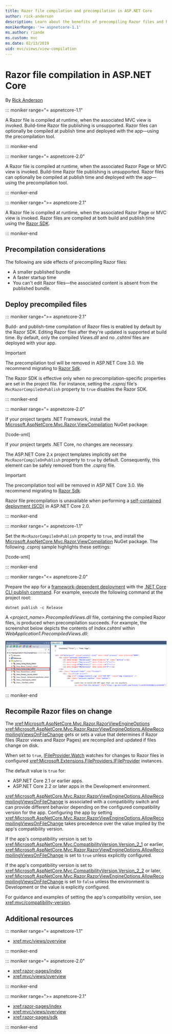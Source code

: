 ```yaml
---
title: Razor file compilation and precompilation in ASP.NET Core
author: rick-anderson
description: Learn about the benefits of precompiling Razor files and how to accomplish Razor file precompilation in an ASP.NET Core app.
monikerRange: '>= aspnetcore-1.1'
ms.author: riande
ms.custom: mvc
ms.date: 02/13/2019
uid: mvc/views/view-compilation
---
```

# Razor file compilation in ASP.NET Core

By [Rick Anderson](https://twitter.com/RickAndMSFT)

::: moniker range="= aspnetcore-1.1"

A Razor file is compiled at runtime, when the associated MVC view is invoked. Build-time Razor file publishing is unsupported. Razor files can optionally be compiled at publish time and deployed with the app&mdash;using the precompilation tool.

::: moniker-end

::: moniker range="= aspnetcore-2.0"

A Razor file is compiled at runtime, when the associated Razor Page or MVC view is invoked. Build-time Razor file publishing is unsupported. Razor files can optionally be compiled at publish time and deployed with the app&mdash;using the precompilation tool.

::: moniker-end

::: moniker range=">= aspnetcore-2.1"

A Razor file is compiled at runtime, when the associated Razor Page or MVC view is invoked. Razor files are compiled at both build and publish time using the [Razor SDK](xref:razor-pages/sdk).

::: moniker-end

## Precompilation considerations

The following are side effects of precompiling Razor files:

* A smaller published bundle
* A faster startup time
* You can't edit Razor files&mdash;the associated content is absent from the published bundle.

## Deploy precompiled files

::: moniker range=">= aspnetcore-2.1"

Build- and publish-time compilation of Razor files is enabled by default by the Razor SDK. Editing Razor files after they're updated is supported at build time. By default, only the compiled *Views.dll* and no *.cshtml* files are deployed with your app.

> [!IMPORTANT]
> The precompilation tool will be removed in ASP.NET Core 3.0. We recommend migrating to [Razor Sdk](xref:razor-pages/sdk).
>
> The Razor SDK is effective only when no precompilation-specific properties are set in the project file. For instance, setting the *.csproj* file's `MvcRazorCompileOnPublish` property to `true` disables the Razor SDK.

::: moniker-end

::: moniker range="= aspnetcore-2.0"

If your project targets .NET Framework, install the [Microsoft.AspNetCore.Mvc.Razor.ViewCompilation](https://www.nuget.org/packages/Microsoft.AspNetCore.Mvc.Razor.ViewCompilation/) NuGet package:

[!code-xml[](view-compilation/sample/DotNetFrameworkProject.csproj?name=snippet_ViewCompilationPackage)]

If your project targets .NET Core, no changes are necessary.

The ASP.NET Core 2.x project templates implicitly set the `MvcRazorCompileOnPublish` property to `true` by default. Consequently, this element can be safely removed from the *.csproj* file.

> [!IMPORTANT]
> The precompilation tool will be removed in ASP.NET Core 3.0. We recommend migrating to [Razor Sdk](xref:razor-pages/sdk).
>
> Razor file precompilation is unavailable when performing a [self-contained deployment (SCD)](/dotnet/core/deploying/#self-contained-deployments-scd) in ASP.NET Core 2.0.

::: moniker-end

::: moniker range="= aspnetcore-1.1"

Set the `MvcRazorCompileOnPublish` property to `true`, and install the [Microsoft.AspNetCore.Mvc.Razor.ViewCompilation](https://www.nuget.org/packages/Microsoft.AspNetCore.Mvc.Razor.ViewCompilation/) NuGet package. The following *.csproj* sample highlights these settings:

[!code-xml[](view-compilation/sample/MvcRazorCompileOnPublish.csproj?highlight=4,10)]

::: moniker-end

::: moniker range="<= aspnetcore-2.0"

Prepare the app for a [framework-dependent deployment](/dotnet/core/deploying/#framework-dependent-deployments-fdd) with the [.NET Core CLI publish command](/dotnet/core/tools/dotnet-publish). For example, execute the following command at the project root:

```console
dotnet publish -c Release
```

A *<project_name>.PrecompiledViews.dll* file, containing the compiled Razor files, is produced when precompilation succeeds. For example, the screenshot below depicts the contents of *Index.cshtml* within *WebApplication1.PrecompiledViews.dll*:

![Razor views inside DLL](view-compilation/_static/razor-views-in-dll.png)

::: moniker-end

## Recompile Razor files on change

The <xref:Microsoft.AspNetCore.Mvc.Razor.RazorViewEngineOptions> <xref:Microsoft.AspNetCore.Mvc.Razor.RazorViewEngineOptions.AllowRecompilingViewsOnFileChange> gets or sets a value that determines if Razor files (Razor views and Razor Pages) are recompiled and updated if files change on disk.

When set to `true`, [IFileProvider.Watch](xref:Microsoft.Extensions.FileProviders.IFileProvider.Watch*) watches for changes to Razor files in configured <xref:Microsoft.Extensions.FileProviders.IFileProvider> instances.

The default value is `true` for:

* ASP.NET Core 2.1 or earlier apps.
* ASP.NET Core 2.2 or later apps in the Development environment.

<xref:Microsoft.AspNetCore.Mvc.Razor.RazorViewEngineOptions.AllowRecompilingViewsOnFileChange> is associated with a compatibility switch and can provide different behavior depending on the configured compatibility version for the app. Configuring the app by setting <xref:Microsoft.AspNetCore.Mvc.Razor.RazorViewEngineOptions.AllowRecompilingViewsOnFileChange> takes precedence over the value implied by the app's compatibility version.

If the app's compatibility version is set to <xref:Microsoft.AspNetCore.Mvc.CompatibilityVersion.Version_2_1> or earlier, <xref:Microsoft.AspNetCore.Mvc.Razor.RazorViewEngineOptions.AllowRecompilingViewsOnFileChange> is set to `true` unless explicitly configured.

If the app's compatibility version is set to <xref:Microsoft.AspNetCore.Mvc.CompatibilityVersion.Version_2_2> or later, <xref:Microsoft.AspNetCore.Mvc.Razor.RazorViewEngineOptions.AllowRecompilingViewsOnFileChange> is set to `false` unless the environment is Development or the value is explicitly configured.

For guidance and examples of setting the app's compatibility version, see <xref:mvc/compatibility-version>.

## Additional resources

::: moniker range="= aspnetcore-1.1"

* <xref:mvc/views/overview>

::: moniker-end

::: moniker range="= aspnetcore-2.0"

* <xref:razor-pages/index>
* <xref:mvc/views/overview>

::: moniker-end

::: moniker range=">= aspnetcore-2.1"

* <xref:razor-pages/index>
* <xref:mvc/views/overview>
* <xref:razor-pages/sdk>

::: moniker-end
